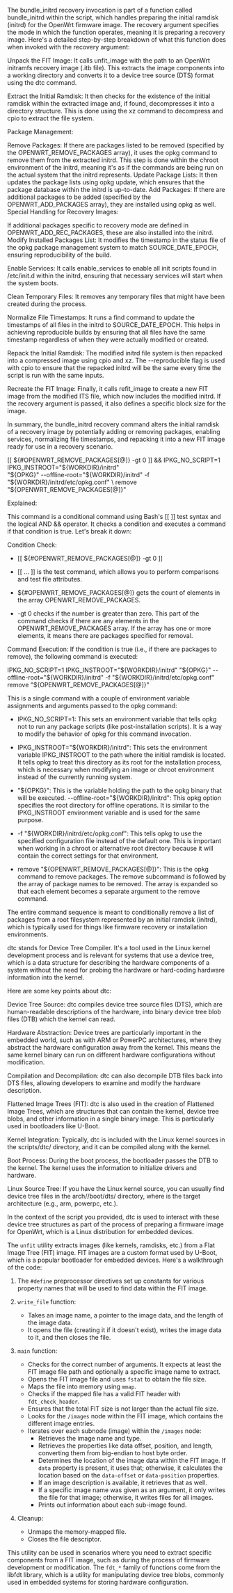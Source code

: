 The bundle_initrd recovery invocation is part of a function called bundle_initrd within the script, which handles preparing the initial ramdisk (initrd) for the OpenWrt firmware image. The recovery argument specifies the mode in which the function operates, meaning it is preparing a recovery image. Here's a detailed step-by-step breakdown of what this function does when invoked with the recovery argument:

Unpack the FIT Image: It calls unfit_image with the path to an OpenWrt initramfs recovery image (.itb file). This extracts the image components into a working directory and converts it to a device tree source (DTS) format using the dtc command.

Extract the Initial Ramdisk: It then checks for the existence of the initial ramdisk within the extracted image and, if found, decompresses it into a directory structure. This is done using the xz command to decompress and cpio to extract the file system.

Package Management:

Remove Packages: If there are packages listed to be removed (specified by the OPENWRT_REMOVE_PACKAGES array), it uses the opkg command to remove them from the extracted initrd. This step is done within the chroot environment of the initrd, meaning it's as if the commands are being run on the actual system that the initrd represents.
Update Package Lists: It then updates the package lists using opkg update, which ensures that the package database within the initrd is up-to-date.
Add Packages: If there are additional packages to be added (specified by the OPENWRT_ADD_PACKAGES array), they are installed using opkg as well.
Special Handling for Recovery Images:

If additional packages specific to recovery mode are defined in OPENWRT_ADD_REC_PACKAGES, these are also installed into the initrd.
Modify Installed Packages List: It modifies the timestamp in the status file of the opkg package management system to match SOURCE_DATE_EPOCH, ensuring reproducibility of the build.

Enable Services: It calls enable_services to enable all init scripts found in /etc/init.d within the initrd, ensuring that necessary services will start when the system boots.

Clean Temporary Files: It removes any temporary files that might have been created during the process.

Normalize File Timestamps: It runs a find command to update the timestamps of all files in the initrd to SOURCE_DATE_EPOCH. This helps in achieving reproducible builds by ensuring that all files have the same timestamp regardless of when they were actually modified or created.

Repack the Initial Ramdisk: The modified initrd file system is then repacked into a compressed image using cpio and xz. The --reproducible flag is used with cpio to ensure that the repacked initrd will be the same every time the script is run with the same inputs.

Recreate the FIT Image: Finally, it calls refit_image to create a new FIT image from the modified ITS file, which now includes the modified initrd. If the recovery argument is passed, it also defines a specific block size for the image.

In summary, the bundle_initrd recovery command alters the initial ramdisk of a recovery image by potentially adding or removing packages, enabling services, normalizing file timestamps, and repacking it into a new FIT image ready for use in a recovery scenario.

[[ ${#OPENWRT_REMOVE_PACKAGES[@]} -gt 0 ]] && IPKG_NO_SCRIPT=1 IPKG_INSTROOT="${WORKDIR}/initrd" \
		"${OPKG}" --offline-root="${WORKDIR}/initrd" -f "${WORKDIR}/initrd/etc/opkg.conf" \
		remove "${OPENWRT_REMOVE_PACKAGES[@]}"

Explained:

This command is a conditional command using Bash's [[ ]] test syntax and the logical AND && operator. It checks a condition and executes a command if that condition is true. Let's break it down:

Condition Check:
* [[ ${#OPENWRT_REMOVE_PACKAGES[@]} -gt 0 ]]

* [[ ... ]] is the test command, which allows you to perform comparisons and test file attributes.
* ${#OPENWRT_REMOVE_PACKAGES[@]} gets the count of elements in the array OPENWRT_REMOVE_PACKAGES.
* -gt 0 checks if the number is greater than zero. This part of the command checks if there are any elements in the OPENWRT_REMOVE_PACKAGES array. If the array has one or more elements, it means there are packages specified for removal.

Command Execution:
If the condition is true (i.e., if there are packages to remove), the following command is executed:

IPKG_NO_SCRIPT=1 IPKG_INSTROOT="${WORKDIR}/initrd" "${OPKG}" --offline-root="${WORKDIR}/initrd" -f "${WORKDIR}/initrd/etc/opkg.conf" remove "${OPENWRT_REMOVE_PACKAGES[@]}"

This is a single command with a couple of environment variable assignments and arguments passed to the opkg command:

* IPKG_NO_SCRIPT=1: This sets an environment variable that tells opkg not to run any package scripts (like post-installation scripts). It is a way to modify the behavior of opkg for this command invocation.

* IPKG_INSTROOT="${WORKDIR}/initrd": This sets the environment variable IPKG_INSTROOT to the path where the initial ramdisk is located. It tells opkg to treat this directory as its root for the installation process, which is necessary when modifying an image or chroot environment instead of the currently running system.

* "${OPKG}": This is the variable holding the path to the opkg binary that will be executed.
--offline-root="${WORKDIR}/initrd": This opkg option specifies the root directory for offline operations. It is similar to the IPKG_INSTROOT environment variable and is used for the same purpose.

* -f "${WORKDIR}/initrd/etc/opkg.conf": This tells opkg to use the specified configuration file instead of the default one. This is important when working in a chroot or alternative root directory because it will contain the correct settings for that environment.

* remove "${OPENWRT_REMOVE_PACKAGES[@]}": This is the opkg command to remove packages. The remove subcommand is followed by the array of package names to be removed. The array is expanded so that each element becomes a separate argument to the remove command.

The entire command sequence is meant to conditionally remove a list of packages from a root filesystem represented by an initial ramdisk (initrd), which is typically used for things like firmware recovery or installation environments.


dtc stands for Device Tree Compiler. It's a tool used in the Linux kernel development process and is relevant for systems that use a device tree, which is a data structure for describing the hardware components of a system without the need for probing the hardware or hard-coding hardware information into the kernel.

Here are some key points about dtc:

Device Tree Source: dtc compiles device tree source files (DTS), which are human-readable descriptions of the hardware, into binary device tree blob files (DTB) which the kernel can read.

Hardware Abstraction: Device trees are particularly important in the embedded world, such as with ARM or PowerPC architectures, where they abstract the hardware configuration away from the kernel. This means the same kernel binary can run on different hardware configurations without modification.

Compilation and Decompilation: dtc can also decompile DTB files back into DTS files, allowing developers to examine and modify the hardware description.

Flattened Image Trees (FIT): dtc is also used in the creation of Flattened Image Trees, which are structures that can contain the kernel, device tree blobs, and other information in a single binary image. This is particularly used in bootloaders like U-Boot.

Kernel Integration: Typically, dtc is included with the Linux kernel sources in the scripts/dtc/ directory, and it can be compiled along with the kernel.

Boot Process: During the boot process, the bootloader passes the DTB to the kernel. The kernel uses the information to initialize drivers and hardware.

Linux Source Tree: If you have the Linux kernel source, you can usually find device tree files in the arch/<architecture>/boot/dts/ directory, where <architecture> is the target architecture (e.g., arm, powerpc, etc.).

In the context of the script you provided, dtc is used to interact with these device tree structures as part of the process of preparing a firmware image for OpenWrt, which is a Linux distribution for embedded devices.


The `unfit` utility extracts images (like kernels, ramdisks, etc.) from a Flat Image Tree (FIT) image. FIT images are a custom format used by U-Boot, which is a popular bootloader for embedded devices. Here's a walkthrough of the code:

1. The `#define` preprocessor directives set up constants for various property names that will be used to find data within the FIT image.

2. `write_file` function:
   - Takes an image name, a pointer to the image data, and the length of the image data.
   - It opens the file (creating it if it doesn't exist), writes the image data to it, and then closes the file.

3. `main` function:
   - Checks for the correct number of arguments. It expects at least the FIT image file path and optionally a specific image name to extract.
   - Opens the FIT image file and uses `fstat` to obtain the file size.
   - Maps the file into memory using `mmap`.
   - Checks if the mapped file has a valid FIT header with `fdt_check_header`.
   - Ensures that the total FIT size is not larger than the actual file size.
   - Looks for the `/images` node within the FIT image, which contains the different image entries.
   - Iterates over each subnode (image) within the `/images` node:
     - Retrieves the image name and type.
     - Retrieves the properties like data offset, position, and length, converting them from big-endian to host byte order.
     - Determines the location of the image data within the FIT image. If `data` property is present, it uses that; otherwise, it calculates the location based on the `data-offset` or `data-position` properties.
     - If an image description is available, it retrieves that as well.
     - If a specific image name was given as an argument, it only writes the file for that image; otherwise, it writes files for all images.
     - Prints out information about each sub-image found.

4. Cleanup:
   - Unmaps the memory-mapped file.
   - Closes the file descriptor.

This utility can be used in scenarios where you need to extract specific components from a FIT image, such as during the process of firmware development or modification. The `fdt_*` family of functions come from the libfdt library, which is a utility for manipulating device tree blobs, commonly used in embedded systems for storing hardware configuration.